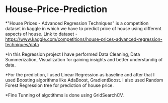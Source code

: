 # House-Price-Prediction
*"House Prices - Advanced Regression Techniques" is a competition dataset in kaggle in which we have to predict price of house using different aspects of house.
Link to dataset - https://www.kaggle.com/competitions/house-prices-advanced-regression-techniques/data

*In this Regression project I have performed Data Cleaning, Data Summerization, Visualization for gaining insights and better understandig of data.

*For the prediction, I used Linear Regression as baseline and after that I used Boosting algorithms like AdaBoost, GradientBoost. I also used Random Forest Regression tree for prediction of house price.

*Fine Tunning of algotithms is done using GridSearchCV.
